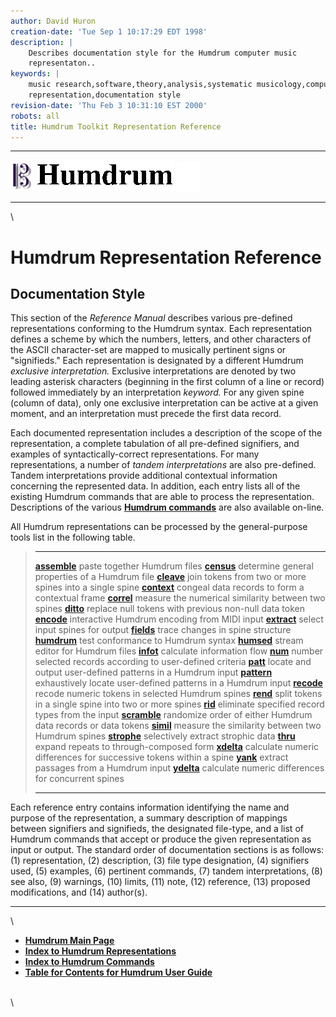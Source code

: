 ```yaml
---
author: David Huron
creation-date: 'Tue Sep 1 10:17:29 EDT 1998'
description: |
    Describes documentation style for the Humdrum computer music
    representaton..
keywords: |
    music research,software,theory,analysis,systematic musicology,computer
    representation,documentation style
revision-date: 'Thu Feb 3 10:31:10 EST 2000'
robots: all
title: Humdrum Toolkit Representation Reference
---
```


  -------------------------------- ----------------------------------------- ----------------------------------
  ![ ](/Humdrum/HumdrumIcon.gif)    ![Humdrum ](/Humdrum/HumdrumHeader.gif)    ![ ](/Humdrum/HumdrumSpacer.gif)
  -------------------------------- ----------------------------------------- ----------------------------------

\

Humdrum Representation Reference
================================

Documentation Style
-------------------

This section of the *Reference Manual* describes various pre-defined
representations conforming to the Humdrum syntax. Each representation
defines a scheme by which the numbers, letters, and other characters of
the ASCII character-set are mapped to musically pertinent signs or
\"signifieds.\" Each representation is designated by a different Humdrum
*exclusive interpretation.* Exclusive interpretations are denoted by two
leading asterisk characters (beginning in the first column of a line or
record) followed immediately by an interpretation *keyword.* For any
given spine (column of data), only one exclusive interpretation can be
active at a given moment, and an interpretation must precede the first
data record.

Each documented representation includes a description of the scope of
the representation, a complete tabulation of all pre-defined signifiers,
and examples of syntactically-correct representations. For many
representations, a number of *tandem interpretations* are also
pre-defined. Tandem interpretations provide additional contextual
information concerning the represented data. In addition, each entry
lists all of the existing Humdrum commands that are able to process the
representation. Descriptions of the various [**Humdrum
commands**](../commands.toc.html) are also available on-line.

All Humdrum representations can be processed by the general-purpose
tools list in the following table.

>   ------------------------------------------- --------------------------------------------------------------------
>   [**assemble**](../commands/assemble.html)   paste together Humdrum files
>   [**census**](../commands/census.html)       determine general properties of a Humdrum file
>   [**cleave**](../commands/cleave.html)       join tokens from two or more spines into a single spine
>   [**context**](../commands/context.html)     congeal data records to form a contextual frame
>   [**correl**](../commands/correl.html)       measure the numerical similarity between two spines
>   [**ditto**](../commands/ditto.html)         replace null tokens with previous non-null data token
>   [**encode**](../commands/encode.html)       interactive Humdrum encoding from MIDI input
>   [**extract**](../commands/extract.html)     select input spines for output
>   [**fields**](../commands/fields.html)       trace changes in spine structure
>   [**humdrum**](../commands/humdrum.html)     test conformance to Humdrum syntax
>   [**humsed**](../commands/humsed.html)       stream editor for Humdrum files
>   [**infot**](../commands/infot.html)         calculate information flow
>   [**num**](../commands/num.html)             number selected records according to user-defined criteria
>   [**patt**](../commands/patt.html)           locate and output user-defined patterns in a Humdrum input
>   [**pattern**](../commands/pattern.html)     exhaustively locate user-defined patterns in a Humdrum input
>   [**recode**](../commands/recode.html)       recode numeric tokens in selected Humdrum spines
>   [**rend**](../commands/rend.html)           split tokens in a single spine into two or more spines
>   [**rid**](../commands/rid.html)             eliminate specified record types from the input
>   [**scramble**](../commands/scramble.html)   randomize order of either Humdrum data records or data tokens
>   [**simil**](../commands/simil.html)         measure the similarity between two Humdrum spines
>   [**strophe**](../commands/strophe.html)     selectively extract strophic data
>   [**thru**](../commands/thru.html)           expand repeats to through-composed form
>   [**xdelta**](../commands/xdelta.html)       calculate numeric differences for successive tokens within a spine
>   [**yank**](../commands/yank.html)           extract passages from a Humdrum input
>   [**ydelta**](../commands/ydelta.html)       calculate numeric differences for concurrent spines
>   ------------------------------------------- --------------------------------------------------------------------
>
Each reference entry contains information identifying the name and
purpose of the representation, a summary description of mappings between
signifiers and signifieds, the designated file-type, and a list of
Humdrum commands that accept or produce the given representation as
input or output. The standard order of documentation sections is as
follows: (1) representation, (2) description, (3) file type designation,
(4) signifiers used, (5) examples, (6) pertinent commands, (7) tandem
interpretations, (8) see also, (9) warnings, (10) limits, (11) note,
(12) reference, (13) proposed modifications, and (14) author(s).

------------------------------------------------------------------------

\

-   [**Humdrum Main Page**](../index.html)
-   [**Index to Humdrum Representations**](../representations.toc.html)
-   [**Index to Humdrum Commands**](../commands.toc.html)
-   [**Table for Contents for Humdrum User Guide**](../guide.toc.html)

\
\
